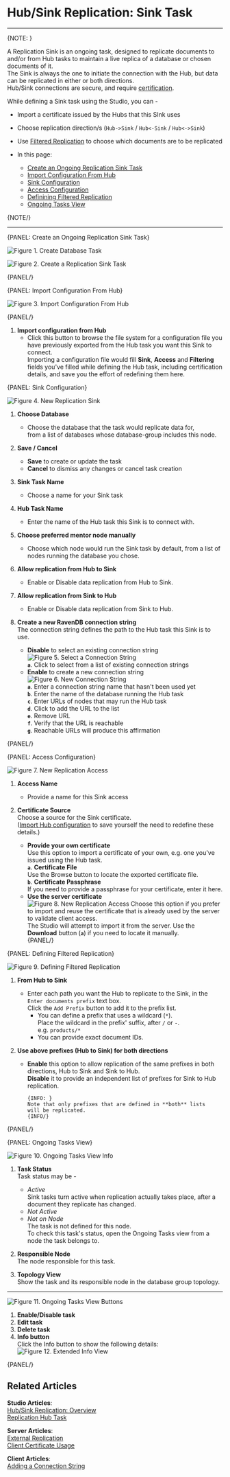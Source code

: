 # Hub/Sink Replication: Sink Task
---

{NOTE: }

A Replication Sink is an ongoing task, designed to replicate documents to and/or 
from Hub tasks to maintain a live replica of a database or chosen documents of it.  
The Sink is always the one to initiate the connection with the Hub, but data can 
be replicated in either or both directions.  
Hub/Sink connections are secure, and require [certification](../../../../../studio/database/tasks/ongoing-tasks/hub-sink-replication/overview#accesses-and-certificates).  

While defining a Sink task using the Studio, you can -  
* Import a certificate issued by the Hubs that this SInk uses  
* Choose replication direction/s (`Hub->Sink` / `Hub<-Sink` / `Hub<->Sink`)  
* Use [Filtered Replication](../../../../../studio/database/tasks/ongoing-tasks/hub-sink-replication/overview#filtered-replication) to choose which documents are to be replicated  

* In this page:
   * [Create an Ongoing Replication Sink Task](../../../../../studio/database/tasks/ongoing-tasks/hub-sink-replication/replication-sink-task#create-an-ongoing-replication-sink-task)  
   * [Import Configuration From Hub](../../../../../studio/database/tasks/ongoing-tasks/hub-sink-replication/replication-sink-task#import-configuration-from-hub)  
   * [Sink Configuration](../../../../../studio/database/tasks/ongoing-tasks/hub-sink-replication/replication-sink-task#sink-configuration)  
   * [Access Configuration](../../../../../studio/database/tasks/ongoing-tasks/hub-sink-replication/replication-sink-task#access-configuration)  
   * [Definining Filtered Replication](../../../../../studio/database/tasks/ongoing-tasks/hub-sink-replication/replication-sink-task#defining-filtered-replication)  
   * [Ongoing Tasks View](../../../../../studio/database/tasks/ongoing-tasks/hub-sink-replication/replication-sink-task#ongoing-tasks-view)  

{NOTE/}

---

{PANEL: Create an Ongoing Replication Sink Task}

![Figure 1. Create Database Task](images/sink/sink_create-database-task.png "Create Database Task")  

![Figure 2. Create a Replication Sink Task](images/sink/sink_choose-sink-task.png "Create a Replication Sink Task")  

{PANEL/}

{PANEL: Import Configuration From Hub}

![Figure 3. Import Configuration From Hub](images/sink/sink_import-configuration-from-hub.png "Import Configuration From Hub")  

{PANEL/}

1. **Import configuration from Hub**  
   * Click this button to browse the file system for a configuration 
     file you have previously exported from the Hub task you want this 
     Sink to connect.  
     Importing a configuration file would fill **Sink**, **Access** 
     and **Filtering** fields you've filled while defining the Hub task, 
     including certification details, and save you the effort of redefining 
     them here.  

{PANEL: Sink Configuration}

![Figure 4. New Replication Sink](images/sink/sink_new-replication-sink.png "New Replication Sink")  

1. **Choose Database**  
   * Choose the database that the task would replicate data for,  
     from a list of databases whose database-group includes this node.  

2. **Save / Cancel**  
   * **Save** to create or update the task  
   * **Cancel** to dismiss any changes or cancel task creation  

3. **Sink Task Name**  
   * Choose a name for your Sink task  

4. **Hub Task Name**  
   * Enter the name of the Hub task this Sink is to connect with.  

5. **Choose preferred mentor node manually**  
   * Choose which node would run the Sink task by default, 
     from a list of nodes running the database you chose.  

6. **Allow replication from Hub to Sink**  
   * Enable or Disable data replication from Hub to Sink.  

7. **Allow replication from Sink to Hub**  
   * Enable or Disable data replication from Sink to Hub.  

8. **Create a new RavenDB connection string**  
   The connection string defines the path to the Hub task this Sink 
   is to use.  
   * **Disable** to select an existing connection string  
   ![Figure 5. Select a Connection String](images/sink/sink_select-connection-string.png "Select a Connection String")  
     **`a`**. Click to select from a list of existing connection strings  
   * **Enable** to create a new connection string  
   ![Figure 6. New Connection String](images/sink/sink_new-connection-string.png "New Connection String")  
     **`a`**. Enter a connection string name that hasn't been used yet  
     **`b`**. Enter the name of the database running the Hub task  
     **`c`**. Enter URLs of nodes that may run the Hub task  
     **`d`**. Click to add the URL to the list  
     **`e`**. Remove URL  
     **`f`**. Verify that the URL is reachable  
     **`g`**. Reachable URLs will produce this affirmation

{PANEL/}

{PANEL: Access Configuration}

![Figure 7. New Replication Access](images/sink/sink_new-replication-access.png "New Replication Access")

1. **Access Name**  
   * Provide a name for this Sink access  

2. **Certificate Source**  
   Choose a source for the Sink certificate.  
   ([Import Hub configuration](../../../../../studio/database/tasks/ongoing-tasks/hub-sink-replication/replication-sink-task#import-configuration-from-hub) 
   to save yourself the need to redefine these details.)  
   * **Provide your own certificate**  
     Use this option to import a certificate of your own, e.g. one 
     you've issued using the Hub task.  
     **`a`**. **Certificate File**  
        Use the Browse button to locate the exported certificate file.  
     **`b`**. **Certificate Passphrase**  
        If you need to provide a passphrase for your certificate, enter it here.  
   * **Use the server certificate**  
     ![Figure 8. New Replication Access](images/sink/sink_use-server-certificate.png "New Replication Access")
      Choose this option if you prefer to import and reuse the certificate 
      that is already used by the server to validate client access.  
      The Studio will attempt to import it from the server. Use the 
      **Download** button (**`a`**) if you need to locate it manually.  
{PANEL/}

{PANEL: Defining Filtered Replication}

![Figure 9. Defining Filtered Replication](images/sink/sink_filtered-replication.png "Defining Filtered Replication")

1. **From Hub to Sink**  
   * Enter each path you want the Hub to replicate to the Sink, in 
     the `Enter documents prefix` text box.  
     Click the `Add Prefix` button to add it to the prefix list.  
      * You can define a prefix that uses a wildcard (`*`).  
        Place the wildcard in the prefix' suffix, after `/` or `-`.  
        e.g. `products/*`  
      * You can provide exact document IDs.  

2. **Use above prefixes (Hub to Sink) for both directions**
   * **Enable** this option to allow replication of the same prefixes 
     in both directions, Hub to Sink and Sink to Hub.  
     **Disable** it to provide an independent list of prefixes for 
     Sink to Hub replication.  
     
         {INFO: }
         Note that only prefixes that are defined in **both** lists 
         will be replicated.  
         {INFO/}

{PANEL/}

{PANEL: Ongoing Tasks View}

![Figure 10. Ongoing Tasks View Info](images/sink/sink_ongoing_tasks_view_info.png "Ongoing Tasks View Info")

1. **Task Status**  
   Task status may be -  
    * *Active*  
      Sink tasks turn active when replication actually takes place, after 
      a document they replicate has changed.  
    * *Not Active*  
    * *Not on Node*  
      The task is not defined for this node.  
      To check this task's status, open the Ongoing Tasks view 
      from a node the task belongs to.  

2. **Responsible Node**  
   The node responsible for this task.  

3. **Topology View**  
   Show the task and its responsible node in the database group topology.  

---

![Figure 11. Ongoing Tasks View Buttons](images/sink/sink_ongoing_tasks_view_buttons.png "Ongoing Tasks View Buttons")

1. **Enable/Disable task**  
2. **Edit task**  
3. **Delete task**  
4. **Info button**  
   Click the Info button to show the following details:  
   ![Figure 12. Extended Info View](images/sink/sink_extended-info.png "Extended Info View")  

{PANEL/}

## Related Articles

**Studio Articles**:   
[Hub/Sink Replication: Overview](../../../../../studio/database/tasks/ongoing-tasks/hub-sink-replication/overview)  
[Replication Hub Task](../../../../../studio/database/tasks/ongoing-tasks/hub-sink-replication/replication-hub-task)  

**Server Articles**:  
[External Replication](../../../../../server/ongoing-tasks/external-replication)  
[Client Certificate Usage](../../../../../server/security/authentication/client-certificate-usage)  

**Client Articles**:  
[Adding a Connection String](../../../../../client-api/operations/maintenance/connection-strings/add-connection-string#operations-how-to-add-a-connection-string)  
